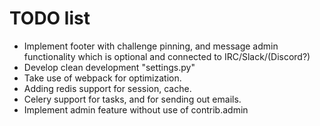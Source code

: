 TODO list
==========

* Implement footer with challenge pinning, and message admin functionality which is optional and connected to IRC/Slack/(Discord?)
* Develop clean development "settings.py"
* Take use of webpack for optimization. 
* Adding redis support for session, cache.
* Celery support for tasks, and for sending out emails.
* Implement admin feature without use of contrib.admin
